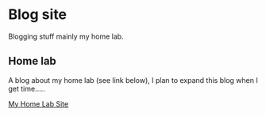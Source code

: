 # Blog site

Blogging stuff mainly my home lab.

## Home lab

A blog about my home lab (see link below), I plan to expand this blog when I get time.....

[My Home Lab Site](https://sbb72.github.io/homelab/)